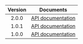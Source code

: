 | Version | Documents |
|:---:|---|
| 2.0.0 | [API documentation](2.0.0) |
| 1.0.1 | [API documentation](1.0.1) |
| 1.0.0 | [API documentation](1.0.0) |
